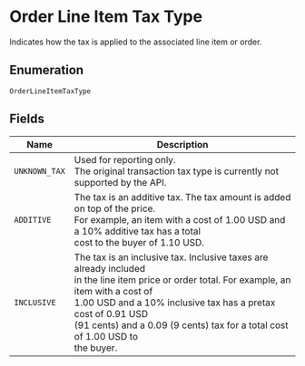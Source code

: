 <!-- Optimized: 2025-10-06 -->
<!-- RPM: 1.6.2.1.1.6.2.1_order-line-item-tax-type_20251006 -->
<!-- Session: E2E RPM DNA Application -->
<!-- AOM: RND (Reggie & Dro) -->
<!-- COI: TECHNOLOGY -->
<!-- RPM: HIGH -->
<!-- ACTION: BUILD -->


# Order Line Item Tax Type

Indicates how the tax is applied to the associated line item or order.

## Enumeration

`OrderLineItemTaxType`

## Fields

| Name | Description |
|  --- | --- |
| `UNKNOWN_TAX` | Used for reporting only.<br>The original transaction tax type is currently not supported by the API. |
| `ADDITIVE` | The tax is an additive tax. The tax amount is added on top of the price.<br>For example, an item with a cost of 1.00 USD and a 10% additive tax has a total<br>cost to the buyer of 1.10 USD. |
| `INCLUSIVE` | The tax is an inclusive tax. Inclusive taxes are already included<br>in the line item price or order total. For example, an item with a cost of<br>1.00 USD and a 10% inclusive tax has a pretax cost of 0.91 USD<br>(91 cents) and a 0.09 (9 cents) tax for a total cost of 1.00 USD to<br>the buyer. |
